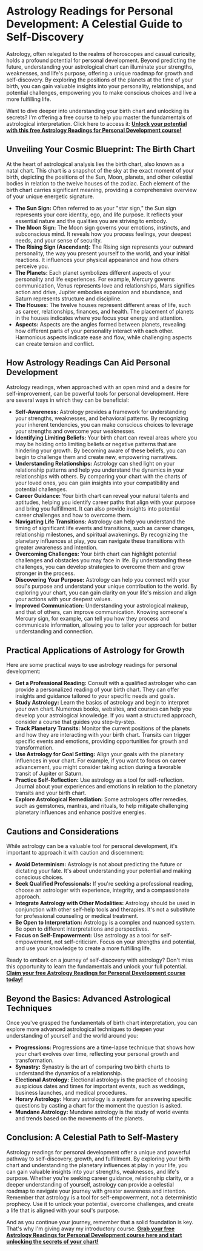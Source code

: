 # Astrology Readings for Personal Development: A Celestial Guide to Self-Discovery

Astrology, often relegated to the realms of horoscopes and casual curiosity, holds a profound potential for personal development. Beyond predicting the future, understanding your astrological chart can illuminate your strengths, weaknesses, and life's purpose, offering a unique roadmap for growth and self-discovery. By exploring the positions of the planets at the time of your birth, you can gain valuable insights into your personality, relationships, and potential challenges, empowering you to make conscious choices and live a more fulfilling life.

Want to dive deeper into understanding your birth chart and unlocking its secrets? I'm offering a free course to help you master the fundamentals of astrological interpretation. Click here to access it: [**Unlock your potential with this free Astrology Readings for Personal Development course!**](https://udemywork.com/astrology-readings-for-personal-development)

## Unveiling Your Cosmic Blueprint: The Birth Chart

At the heart of astrological analysis lies the birth chart, also known as a natal chart. This chart is a snapshot of the sky at the exact moment of your birth, depicting the positions of the Sun, Moon, planets, and other celestial bodies in relation to the twelve houses of the zodiac. Each element of the birth chart carries significant meaning, providing a comprehensive overview of your unique energetic signature.

*   **The Sun Sign:** Often referred to as your "star sign," the Sun sign represents your core identity, ego, and life purpose. It reflects your essential nature and the qualities you are striving to embody.
*   **The Moon Sign:** The Moon sign governs your emotions, instincts, and subconscious mind. It reveals how you process feelings, your deepest needs, and your sense of security.
*   **The Rising Sign (Ascendant):** The Rising sign represents your outward personality, the way you present yourself to the world, and your initial reactions. It influences your physical appearance and how others perceive you.
*   **The Planets:** Each planet symbolizes different aspects of your personality and life experiences. For example, Mercury governs communication, Venus represents love and relationships, Mars signifies action and drive, Jupiter embodies expansion and abundance, and Saturn represents structure and discipline.
*   **The Houses:** The twelve houses represent different areas of life, such as career, relationships, finances, and health. The placement of planets in the houses indicates where you focus your energy and attention.
*   **Aspects:** Aspects are the angles formed between planets, revealing how different parts of your personality interact with each other. Harmonious aspects indicate ease and flow, while challenging aspects can create tension and conflict.

## How Astrology Readings Can Aid Personal Development

Astrology readings, when approached with an open mind and a desire for self-improvement, can be powerful tools for personal development. Here are several ways in which they can be beneficial:

*   **Self-Awareness:** Astrology provides a framework for understanding your strengths, weaknesses, and behavioral patterns. By recognizing your inherent tendencies, you can make conscious choices to leverage your strengths and overcome your weaknesses.
*   **Identifying Limiting Beliefs:** Your birth chart can reveal areas where you may be holding onto limiting beliefs or negative patterns that are hindering your growth. By becoming aware of these beliefs, you can begin to challenge them and create new, empowering narratives.
*   **Understanding Relationships:** Astrology can shed light on your relationship patterns and help you understand the dynamics in your relationships with others. By comparing your chart with the charts of your loved ones, you can gain insights into your compatibility and potential challenges.
*   **Career Guidance:** Your birth chart can reveal your natural talents and aptitudes, helping you identify career paths that align with your purpose and bring you fulfillment. It can also provide insights into potential career challenges and how to overcome them.
*   **Navigating Life Transitions:** Astrology can help you understand the timing of significant life events and transitions, such as career changes, relationship milestones, and spiritual awakenings. By recognizing the planetary influences at play, you can navigate these transitions with greater awareness and intention.
*   **Overcoming Challenges:** Your birth chart can highlight potential challenges and obstacles you may face in life. By understanding these challenges, you can develop strategies to overcome them and grow stronger in the process.
*   **Discovering Your Purpose:** Astrology can help you connect with your soul's purpose and understand your unique contribution to the world. By exploring your chart, you can gain clarity on your life's mission and align your actions with your deepest values.
*   **Improved Communication:** Understanding your astrological makeup, and that of others, can improve communication. Knowing someone's Mercury sign, for example, can tell you how they process and communicate information, allowing you to tailor your approach for better understanding and connection.

## Practical Applications of Astrology for Growth

Here are some practical ways to use astrology readings for personal development:

*   **Get a Professional Reading:** Consult with a qualified astrologer who can provide a personalized reading of your birth chart. They can offer insights and guidance tailored to your specific needs and goals.
*   **Study Astrology:** Learn the basics of astrology and begin to interpret your own chart. Numerous books, websites, and courses can help you develop your astrological knowledge. If you want a structured approach, consider a course that guides you step-by-step.
*   **Track Planetary Transits:** Monitor the current positions of the planets and how they are interacting with your birth chart. Transits can trigger specific events and emotions, providing opportunities for growth and transformation.
*   **Use Astrology for Goal Setting:** Align your goals with the planetary influences in your chart. For example, if you want to focus on career advancement, you might consider taking action during a favorable transit of Jupiter or Saturn.
*   **Practice Self-Reflection:** Use astrology as a tool for self-reflection. Journal about your experiences and emotions in relation to the planetary transits and your birth chart.
*   **Explore Astrological Remediation:** Some astrologers offer remedies, such as gemstones, mantras, and rituals, to help mitigate challenging planetary influences and enhance positive energies.

## Cautions and Considerations

While astrology can be a valuable tool for personal development, it's important to approach it with caution and discernment:

*   **Avoid Determinism:** Astrology is not about predicting the future or dictating your fate. It's about understanding your potential and making conscious choices.
*   **Seek Qualified Professionals:** If you're seeking a professional reading, choose an astrologer with experience, integrity, and a compassionate approach.
*   **Integrate Astrology with Other Modalities:** Astrology should be used in conjunction with other self-help tools and therapies. It's not a substitute for professional counseling or medical treatment.
*   **Be Open to Interpretation:** Astrology is a complex and nuanced system. Be open to different interpretations and perspectives.
*   **Focus on Self-Empowerment:** Use astrology as a tool for self-empowerment, not self-criticism. Focus on your strengths and potential, and use your knowledge to create a more fulfilling life.

Ready to embark on a journey of self-discovery with astrology? Don't miss this opportunity to learn the fundamentals and unlock your full potential. [**Claim your free Astrology Readings for Personal Development course today!**](https://udemywork.com/astrology-readings-for-personal-development)

## Beyond the Basics: Advanced Astrological Techniques

Once you've grasped the fundamentals of birth chart interpretation, you can explore more advanced astrological techniques to deepen your understanding of yourself and the world around you:

*   **Progressions:** Progressions are a time-lapse technique that shows how your chart evolves over time, reflecting your personal growth and transformation.
*   **Synastry:** Synastry is the art of comparing two birth charts to understand the dynamics of a relationship.
*   **Electional Astrology:** Electional astrology is the practice of choosing auspicious dates and times for important events, such as weddings, business launches, and medical procedures.
*   **Horary Astrology:** Horary astrology is a system for answering specific questions by casting a chart for the moment the question is asked.
*   **Mundane Astrology:** Mundane astrology is the study of world events and trends based on the movements of the planets.

## Conclusion: A Celestial Path to Self-Mastery

Astrology readings for personal development offer a unique and powerful pathway to self-discovery, growth, and fulfillment. By exploring your birth chart and understanding the planetary influences at play in your life, you can gain valuable insights into your strengths, weaknesses, and life's purpose. Whether you're seeking career guidance, relationship clarity, or a deeper understanding of yourself, astrology can provide a celestial roadmap to navigate your journey with greater awareness and intention. Remember that astrology is a tool for self-empowerment, not a deterministic prophecy. Use it to unlock your potential, overcome challenges, and create a life that is aligned with your soul's purpose.

And as you continue your journey, remember that a solid foundation is key. That's why I'm giving away my introductory course. [**Grab your free Astrology Readings for Personal Development course here and start unlocking the secrets of your chart!**](https://udemywork.com/astrology-readings-for-personal-development)
